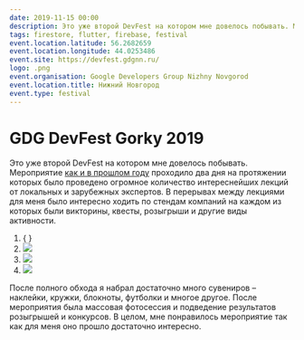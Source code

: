 ```yaml
---
date: 2019-11-15 00:00
description: Это уже второй DevFest на котором мне довелось побывать. Мероприятие как и в прошлом году проходило два дня на протяжении которых было проведено огромное количество интереснейших лекций от локальных и зарубежных экспертов.
tags: firestore, flutter, firebase, festival
event.location.latitude: 56.2682659
event.location.longitude: 44.0253486
event.site: https://devfest.gdgnn.ru/
logo: .png
event.organisation: Google Developers Group Nizhny Novgorod
event.location.title: Нижний Новгород
event.type: festival
---
```

# GDG DevFest Gorky 2019

Это уже второй DevFest на котором мне довелось побывать. Мероприятие [как и в прошлом году](https://coolone.ru/events/devfest-18/) проходило два дня на протяжении которых было проведено огромное количество интереснейших лекций от локальных и зарубежных экспертов.
В перерывах между лекциями для меня было интересно ходить по стендам компаний на каждом из которых были викторины, квесты, розыгрыши и другие виды активности.


1. { }
2. ![ ](2_400x400.jpg)
3. ![ ](1_400x400.jpg)
4. ![ ](3_400x400.jpg)


 После полного обхода я набрал достаточно много сувениров – наклейки, кружки, блокноты, футболки и многое другое.
После мероприятия была массовая фотосессия и подведение результатов розыгрышей и конкурсов. В целом, мне понравилось мероприятие так как для меня оно прошло достаточно интересно.
